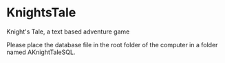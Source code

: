 KnightsTale
===========

Knight's Tale, a text based adventure game

Please place the database file in the root folder of the computer in a folder named AKnightTaleSQL.
